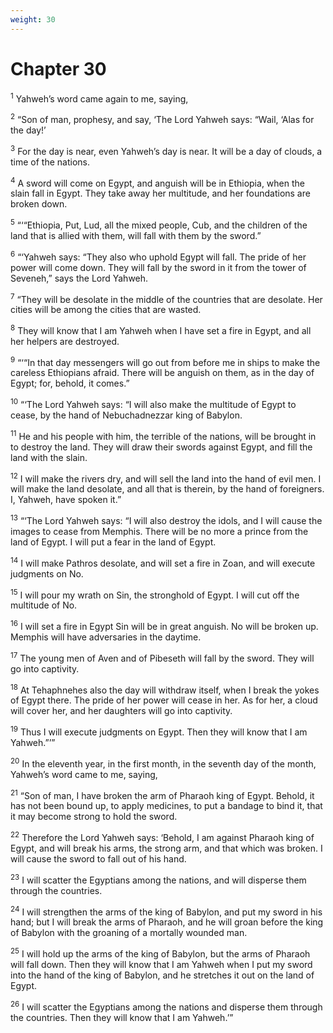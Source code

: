 ```yaml
---
weight: 30
---
```


# Chapter 30

<sup>1</sup> Yahweh’s word came again to me, saying, 

<sup>2</sup> “Son of man, prophesy, and say, ‘The Lord Yahweh says: “Wail, ‘Alas for the day!’ 

<sup>3</sup> For the day is near, even Yahweh’s day is near. It will be a day of clouds, a time of the nations. 

<sup>4</sup> A sword will come on Egypt, and anguish will be in Ethiopia, when the slain fall in Egypt. They take away her multitude, and her foundations are broken down. 

<sup>5</sup> “‘“Ethiopia, Put, Lud, all the mixed people, Cub, and the children of the land that is allied with them, will fall with them by the sword.” 

<sup>6</sup> “‘Yahweh says: “They also who uphold Egypt will fall. The pride of her power will come down. They will fall by the sword in it from the tower of Seveneh,” says the Lord Yahweh. 

<sup>7</sup> “They will be desolate in the middle of the countries that are desolate. Her cities will be among the cities that are wasted. 

<sup>8</sup> They will know that I am Yahweh when I have set a fire in Egypt, and all her helpers are destroyed. 

<sup>9</sup> “‘“In that day messengers will go out from before me in ships to make the careless Ethiopians afraid. There will be anguish on them, as in the day of Egypt; for, behold, it comes.” 

<sup>10</sup> “‘The Lord Yahweh says: “I will also make the multitude of Egypt to cease, by the hand of Nebuchadnezzar king of Babylon. 

<sup>11</sup> He and his people with him, the terrible of the nations, will be brought in to destroy the land. They will draw their swords against Egypt, and fill the land with the slain. 

<sup>12</sup> I will make the rivers dry, and will sell the land into the hand of evil men. I will make the land desolate, and all that is therein, by the hand of foreigners. I, Yahweh, have spoken it.” 

<sup>13</sup> “‘The Lord Yahweh says: “I will also destroy the idols, and I will cause the images to cease from Memphis. There will be no more a prince from the land of Egypt. I will put a fear in the land of Egypt. 

<sup>14</sup> I will make Pathros desolate, and will set a fire in Zoan, and will execute judgments on No. 

<sup>15</sup> I will pour my wrath on Sin, the stronghold of Egypt. I will cut off the multitude of No. 

<sup>16</sup> I will set a fire in Egypt Sin will be in great anguish. No will be broken up. Memphis will have adversaries in the daytime. 

<sup>17</sup> The young men of Aven and of Pibeseth will fall by the sword. They will go into captivity. 

<sup>18</sup> At Tehaphnehes also the day will withdraw itself, when I break the yokes of Egypt there. The pride of her power will cease in her. As for her, a cloud will cover her, and her daughters will go into captivity. 

<sup>19</sup> Thus I will execute judgments on Egypt. Then they will know that I am Yahweh.”’” 

<sup>20</sup> In the eleventh year, in the first month, in the seventh day of the month, Yahweh’s word came to me, saying, 

<sup>21</sup> “Son of man, I have broken the arm of Pharaoh king of Egypt. Behold, it has not been bound up, to apply medicines, to put a bandage to bind it, that it may become strong to hold the sword. 

<sup>22</sup> Therefore the Lord Yahweh says: ‘Behold, I am against Pharaoh king of Egypt, and will break his arms, the strong arm, and that which was broken. I will cause the sword to fall out of his hand. 

<sup>23</sup> I will scatter the Egyptians among the nations, and will disperse them through the countries. 

<sup>24</sup> I will strengthen the arms of the king of Babylon, and put my sword in his hand; but I will break the arms of Pharaoh, and he will groan before the king of Babylon with the groaning of a mortally wounded man. 

<sup>25</sup> I will hold up the arms of the king of Babylon, but the arms of Pharaoh will fall down. Then they will know that I am Yahweh when I put my sword into the hand of the king of Babylon, and he stretches it out on the land of Egypt. 

<sup>26</sup> I will scatter the Egyptians among the nations and disperse them through the countries. Then they will know that I am Yahweh.’” 


